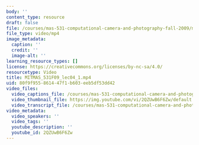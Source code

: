```yaml
---
body: ''
content_type: resource
draft: false
file: /courses/mas-531-computational-camera-and-photography-fall-2009/mitmas_531f09_lec04_1_360p_16_9.mp4
file_type: video/mp4
image_metadata:
  caption: ''
  credit: ''
  image-alt: ''
learning_resource_types: []
license: https://creativecommons.org/licenses/by-nc-sa/4.0/
resourcetype: Video
title: MITMAS_531F09_lec04_1.mp4
uid: 80f9f955-8614-47f1-b603-eeb5df53dd42
video_files:
  video_captions_file: /courses/mas-531-computational-camera-and-photography-fall-2009/10PQatP43TnVRP-klnjbddsYUkpMjIa0a_transcript.webvtt
  video_thumbnail_file: https://img.youtube.com/vi/2QZUwB6F6Zw/default.jpg
  video_transcript_file: /courses/mas-531-computational-camera-and-photography-fall-2009/10PQatP43TnVRP-klnjbddsYUkpMjIa0a_transcript.pdf
video_metadata:
  video_speakers: ''
  video_tags: ''
  youtube_description: ''
  youtube_id: 2QZUwB6F6Zw
---
```

